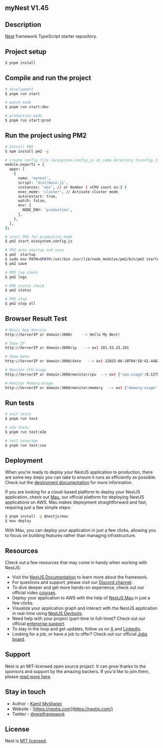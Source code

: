 ## myNest  V1.45

## Description

[Nest](https://github.com/nestjs/nest) framework TypeScript starter repository.

## Project setup

```bash
$ pnpm install
```

## Compile and run the project

```bash
# development
$ pnpm run start

# watch mode
$ pnpm run start:dev

# production mode
$ pnpm run start:prod
```

## Run the project using PM2 

```bash
# Install PM2
$ npm install pm2 -g  

# create config file (ecosystem.config.js at same directory tsconfig.js )  
module.exports = {
  apps: [
    {
      name: 'mynest',
      script: 'dist/main.js',
      instances: 'max', // or Number ( vCPU count ex:2 )
      exec_mode: 'cluster', // Activate cluster mode
      autorestart: true,
      watch: false,
      env: {
        NODE_ENV: 'production',
      },
    },
  ],
};

# start PM2 for production mode 
$ pm2 start ecosystem.config.js

# PM2 auto startup and save  
$ pm2  startup  
$ sudo env PATH=$PATH:/usr/bin /usr/lib/node_modules/pm2/bin/pm2 startup systemd -u ubuntu --hp /home/ubuntu
$ pm2 save

# PM2 log check 
$ pm2 logs  

# PM2 status check 
$ pm2 status

# PM2 stop 
$ pm2 stop all 
```


## Browser Result Test  
```bash
# Basic App Service 
http://ServerIP or domain:3000/    --> Hello My Nest!    

# Show IP 
http://ServerIP or domain:3000/ip   --> ex) 201.53.23.101 

# Show Date
http://ServerIP or domain:3000/date   --> ex) 22025-06-20T04:58:42.448Z 

# Monitor CPU-Usage 
http://ServerIP or domain:3000/monitor/cpu  --> ex) {"cpu-usage":0.12758333333333333}

# Monitor Memory-Usage 
http://ServerIP or domain:3000/monitor/memory  --> ex) {"memory-usage":0.9039504415152291}

```

## Run tests

```bash
# unit tests
$ pnpm run test

# e2e tests
$ pnpm run test:e2e

# test coverage
$ pnpm run test:cov
```

## Deployment
When you're ready to deploy your NestJS application to production, there are some key steps you can take to ensure it runs as efficiently as possible. Check out the [deployment documentation](https://docs.nestjs.com/deployment) for more information.

If you are looking for a cloud-based platform to deploy your NestJS application, check out [Mau](https://mau.nestjs.com), our official platform for deploying NestJS applications on AWS. Mau makes deployment straightforward and fast, requiring just a few simple steps:

```bash
$ pnpm install -g @nestjs/mau
$ mau deploy
```

With Mau, you can deploy your application in just a few clicks, allowing you to focus on building features rather than managing infrastructure.

## Resources

Check out a few resources that may come in handy when working with NestJS:

- Visit the [NestJS Documentation](https://docs.nestjs.com) to learn more about the framework.
- For questions and support, please visit our [Discord channel](https://discord.gg/G7Qnnhy).
- To dive deeper and get more hands-on experience, check out our official video [courses](https://courses.nestjs.com/).
- Deploy your application to AWS with the help of [NestJS Mau](https://mau.nestjs.com) in just a few clicks.
- Visualize your application graph and interact with the NestJS application in real-time using [NestJS Devtools](https://devtools.nestjs.com).
- Need help with your project (part-time to full-time)? Check out our official [enterprise support](https://enterprise.nestjs.com).
- To stay in the loop and get updates, follow us on [X](https://x.com/nestframework) and [LinkedIn](https://linkedin.com/company/nestjs).
- Looking for a job, or have a job to offer? Check out our official [Jobs board](https://jobs.nestjs.com).

## Support

Nest is an MIT-licensed open source project. It can grow thanks to the sponsors and support by the amazing backers. If you'd like to join them, please [read more here](https://docs.nestjs.com/support).

## Stay in touch

- Author - [Kamil Myśliwiec](https://twitter.com/kammysliwiec)
- Website - [https://nestjs.com](https://nestjs.com/)
- Twitter - [@nestframework](https://twitter.com/nestframework)

## License

Nest is [MIT licensed](https://github.com/nestjs/nest/blob/master/LICENSE).
